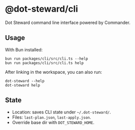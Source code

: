 # @dot-steward/cli

Dot Steward command line interface powered by Commander.

## Usage

With Bun installed:

```
bun run packages/cli/src/cli.ts --help
bun run packages/cli/src/cli.ts help
```

After linking in the workspace, you can also run:

```
dot-steward --help
dot-steward help
```

## State

- Location: saves CLI state under `~/.dot-steward/`.
- Files: `last-plan.json`, `last-apply.json`.
- Override base dir with `DOT_STEWARD_HOME`.
